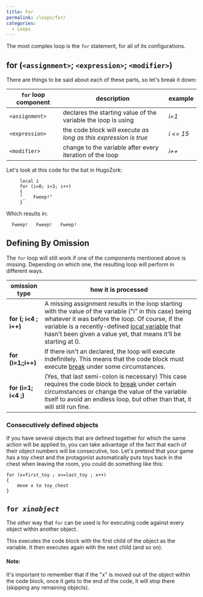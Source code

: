 ```yaml
---
title: For
permalink: /loops/for/
categories: 
  - Loops
---
```


The most complex loop is the `for` statement, for all of its
configurations.

## for (`<assignment>`; `<expression>`; `<modifier>`)

There are things to be said about each of these parts, so let's break it
down:

| `for` loop component | description                                                      | example      |
|----------------------|------------------------------------------------------------------|--------------|
| `<assignment>`         | declares the starting value of the variable the loop is using    | *i=1*        |
| `<expression>`         | the code block will execute *as long as this expression is true* | *i &lt;= 15* |
| `<modifier>`           | change to the variable after every iteration of the loop         | *i++*        |

Let's look at this code for the bat in HugoZork:

         local i
         for (i=0; i<3; i++)
         {
         "_   Fweep!"
         }

Which results in:

<div class="output">

`  Fweep!   Fweep!   Fweep!`

</div>

## Defining By Omission

The `for` loop will still work if one of the components mentioned above
is missing. Depending on which one, the resulting loop will perform in
different ways.

| omission type            | how it is processed                                                                                                                                                                                                                                                                                                       |
|--------------------------|---------------------------------------------------------------------------------------------------------------------------------------------------------------------------------------------------------------------------------------------------------------------------------------------------------------------------|
| **for (; i&lt;4 ; i++)** | A missing assignment results in the loop starting with the value of the variable ("i" in this case) being whatever it was before the loop. Of course, if the variable is a recently-defined [local variable](basics/variables/) that hasn't been given a value yet, that means it'll be starting at 0. |
| **for (i=1;;i++)**       | If there isn't an <expression> declared, the loop will execute indefinitely. This means that the code block must execute [break](guts/break/) under some circumstances.                                                                                                                                              |
| **for (i=1; i&lt;4 ;)**  | (Yes, that last semi-colon is necessary) This case requires the code block to [break](guts/break/) under certain circumstances or change the value of the variable itself to avoid an endless loop, but other than that, it will still run fine.                                                                     |

### Consecutively defined objects
If you have several objects that are defined together for which the same action will be applied to, you can take advantage of the fact that each of their object numbers will be consecutive, too.  Let's pretend that your game has a toy chest and the protagonist automatically puts toys back in the chest when leaving the room, you could do something like this:

	for (x=first_toy ; x<=last_toy ; x++)
	{
		move x to toy_chest
	}

  
## `for `*`x`*` in `*`object`*

The *other* way that `for` can be used is for executing code against
every object within another object.

This executes the code block with the first child of the object as the
variable. It then executes again with the next child (and so on).

#### Note:
It's important to remember that if the "x" is moved out of the object within the code block, once it gets to the end of the code, it will stop there (skipping any remaining objects).
